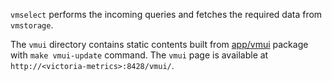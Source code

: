 `vmselect` performs the incoming queries and fetches the required data
from `vmstorage`.

The `vmui` directory contains static contents built from [app/vmui](https://github.com/VictoriaMetrics/VictoriaMetrics/tree/master/app/vmui) package with `make vmui-update` command. The `vmui` page is available at `http://<victoria-metrics>:8428/vmui/`.
